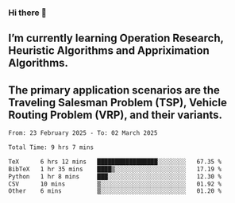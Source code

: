 ### Hi there 👋
## I’m currently learning Operation Research, Heuristic Algorithms and Appriximation Algorithms.
## The primary application scenarios are the Traveling Salesman Problem (TSP), Vehicle Routing Problem (VRP), and their variants.
<!--START_SECTION:waka-->

```txt
From: 23 February 2025 - To: 02 March 2025

Total Time: 9 hrs 7 mins

TeX      6 hrs 12 mins   █████████████████░░░░░░░░   67.35 %
BibTeX   1 hr 35 mins    ████▒░░░░░░░░░░░░░░░░░░░░   17.19 %
Python   1 hr 8 mins     ███░░░░░░░░░░░░░░░░░░░░░░   12.30 %
CSV      10 mins         ▒░░░░░░░░░░░░░░░░░░░░░░░░   01.92 %
Other    6 mins          ▒░░░░░░░░░░░░░░░░░░░░░░░░   01.20 %
```

<!--END_SECTION:waka-->
<!--
**Bookervsky/Bookervsky** is a ✨ _special_ ✨ repository because its `README.md` (this file) appears on your GitHub profile.

Here are some ideas to get you started:

- 🔭 I’m currently working on ...
- 🌱 I’m currently learning ...
- 👯 I’m looking to collaborate on ...
- 🤔 I’m looking for help with ...
- 💬 Ask me about ...
- 📫 How to reach me: ...
- 😄 Pronouns: ...
- ⚡ Fun fact: ...
-->
